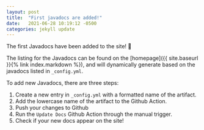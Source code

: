```yaml
---
layout: post
title:  "First javadocs are added!"
date:   2021-06-28 10:19:12 -0500
categories: jekyll update
---
```


The first Javadocs have been added to the site! 🎉

The listing for the Javadocs can be found on the [homepage]({{ site.baseurl }}{% link index.markdown %}), and will dynamically generate based on the javadocs listed in `_config.yml`.

To add new Javadocs, there are three steps:
1. Create a new entry in `_config.yml` with a formatted name of the artifact.
2. Add the lowercase name of the artifact to the Github Action.
3. Push your changes to Github
4. Run the `Update Docs` Github Action through the manual trigger.
5. Check if your new docs appear on the site!
